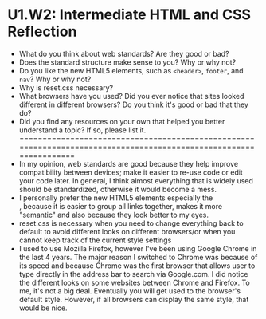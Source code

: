 # U1.W2: Intermediate HTML and CSS Reflection

* What do you think about web standards? Are they good or bad?
* Does the standard structure make sense to you? Why or why not?
* Do you like the new HTML5 elements, such as `<header>`, `footer`, and `nav`? Why or why not?
* Why is reset.css necessary? 
* What browsers have you used? Did you ever notice that sites looked different in different browsers? Do you think it's good or bad that they do?
* Did you find any resources on your own that helped you better understand a topic? If so, please list it.
==================================================================================================================
* In my opinion, web standards are good because they help improve compatibility between devices; make it easier to re-use code or edit your code later. In general, I think almost everything that is widely used should be standardized, otherwise it would become a mess.
* I personally prefer the new HTML5 elements especially the <nav>, because it is easier to group all links together, makes it more "semantic" and also because they look better to my eyes.
* reset.css is necessary when you need to change everything back to default to avoid different looks on different browsers/or when you cannot keep track of the current style settings
* I used to use Mozilla Firefox, however I've been using Google Chrome in the last 4 years. The major reason I switched to Chrome was because of its speed and because Chrome was the first browser that allows user to type directly in the address bar to search via Google.com. I did notice the different looks on some websites between Chrome and Firefox. To me, it's not a big deal. Eventually you will get used to the browser's default style. However, if all browsers can display the same style, that would be nice.
